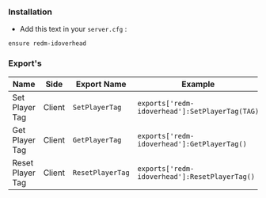 ### Installation
- Add this text in your `server.cfg` :
```
ensure redm-idoverhead
```

### Export's
| Name                  | Side | Export Name                                                        | Example |
|-------------------------|---------|--------------------------------------------------------------------|--------------|
| Set Player Tag           |    Client    | `SetPlayerTag`                                 | `exports['redm-idoverhead']:SetPlayerTag(TAG) `         |
| Get Player Tag           |    Client    | `GetPlayerTag`                                 | `exports['redm-idoverhead']:GetPlayerTag()`             |
| Reset Player Tag         |    Client    | `ResetPlayerTag`                               | `exports['redm-idoverhead']:ResetPlayerTag()`           |
